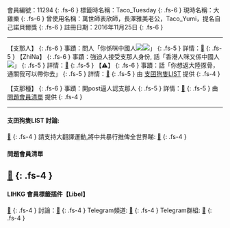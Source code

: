 會員編號：11294
{: .fs-6 }
標籤時名稱：Taco_Tuesday
{: .fs-6 }
現時名稱：大雞樂
{: .fs-6 }
曾使用名稱：萬世師表欣師，長澤雅美老公，Taco_Yumi，提名自己諾貝爾獎
{: .fs-6 }
註冊日期：2016年11月25日
{: .fs-6 }

---

<div class="code-example" markdown="1">

【支那人】
{: .fs-6 }
事蹟：問人「你係咪中國人![](https://cdn.lihkg.com/assets/faces/normal/sosad.gif)![](https://cdn.lihkg.com/assets/faces/normal/clown.gif)」
{: .fs-5 }
詳情：[🔗](https://lih.kg/gEFyDT)
{: .fs-5 }
【ZhiNa】
{: .fs-6 }
事蹟：強迫人接受支那人身份, 話「香港人咪又係中國人![](https://cdn.lihkg.com/assets/faces/normal/clown.gif)」
{: .fs-5 }
詳情：[🔗](https://lih.kg/aKnvMLV)
{: .fs-5 }
【⚠️】
{: .fs-6 }
事蹟：話「你想返大陸揼骨，通關我可以帶你去」
{: .fs-5 }
詳情：[🔗](https://lih.kg/gOLoBT)
{: .fs-5 }
由 [支囝狗隻LIST](#支囝狗隻list-討論) 提供
{: .fs-4 }

</div>
<div class="code-example" markdown="1">

【支那種】
{: .fs-6 }
事蹟：開post逼人認支那人
{: .fs-5 }
詳情：[🔗](https://lih.kg/2418915)
{: .fs-5 }
由 [問題會員清單](#問題會員清單) 提供
{: .fs-4 }
</div>

---
#### 支囝狗隻LIST 討論:
[🔗](https://lih.kg/2908480)
{: .fs-4 }
請支持大翻譯運動,將中共暴行推俾全世界睇: [🔗](https://twitter.com/tgtm_official)
{: .fs-4 }
#### 問題會員清單
[🔗](https://github.com/V4KFDgEw8T/rccnmlhnzv)
{: .fs-4 }
---
#### LIHKG 會員標籤插件【Libel】
[🔗](https://kitce.github.io/libel)
{: .fs-4 }
討論：[🔗](https://lih.kg/2841778)
{: .fs-4 }
Telegram頻道: [🔗](https://t.me/LibelOfficialChannel)
{: .fs-4 }
Telegram群組: [🔗](https://t.me/LibelOfficialGroup)
{: .fs-4 }
